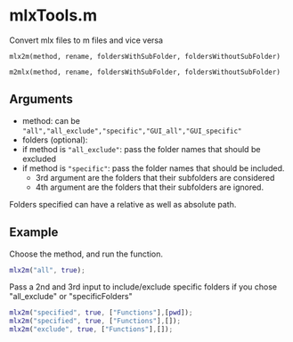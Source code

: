 # mlxTools.m
 Convert mlx files to m files and vice versa

 `mlx2m(method, rename, foldersWithSubFolder, foldersWithoutSubFolder)`

 `m2mlx(method, rename, foldersWithSubFolder, foldersWithoutSubFolder)`

## Arguments
  - method: can be `"all","all_exclude","specific","GUI_all","GUI_specific"`
  - folders (optional):
   - if method is `"all_exclude"`: pass the folder names that should be excluded
   - if method is `"specific"`: pass the folder names that should be included.
       - 3rd argument are the folders that their subfolders are considered
       - 4th argument are the folders that their subfolders are ignored.

  Folders specified can have a relative as well as absolute path.

## Example
 Choose the method, and run the function.
 ```matlab
 mlx2m("all", true);
 ```

 Pass a 2nd and 3rd input to include/exclude specific folders if you chose "all_exclude" or "specificFolders"
 ```matlab
 mlx2m("specified", true, ["Functions"],[pwd]);
 mlx2m("specified", true, ["Functions"],[]);
 mlx2m("exclude", true, ["Functions"],[]);
 ```
